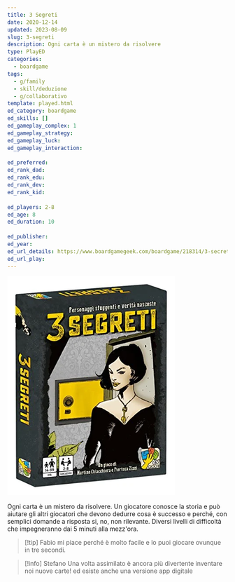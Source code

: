 ```yaml
---
title: 3 Segreti
date: 2020-12-14
updated: 2023-08-09
slug: 3-segreti
description: Ogni carta è un mistero da risolvere
type: PlayED
categories:
  - boardgame
tags:
  - g/family
  - skill/deduzione
  - g/collaborativo
template: played.html
ed_category: boardgame
ed_skills: []
ed_gameplay_complex: 1
ed_gameplay_strategy: 
ed_gameplay_luck: 
ed_gameplay_interaction: 

ed_preferred: 
ed_rank_dad: 
ed_rank_edu: 
ed_rank_dev: 
ed_rank_kid: 

ed_players: 2-8
ed_age: 8
ed_duration: 10

ed_publisher: 
ed_year: 
ed_url_details: https://www.boardgamegeek.com/boardgame/218314/3-secrets
ed_url_play: 
---
```


![](../../assets/img/played/boardgame/3segreti.webp)

Ogni carta è un mistero da risolvere.
Un giocatore conosce la storia e può aiutare gli altri giocatori che devono dedurre cosa è successo e perché, con semplici domande a risposta si, no, non rilevante.
Diversi livelli di difficoltà che impegneranno dai 5 minuti alla mezz'ora.

> [!tip] Fabio
> mi piace perché è molto facile e lo puoi giocare ovunque in tre secondi.

> [!info] Stefano
> Una volta assimilato è ancora più divertente inventare noi nuove carte! ed esiste anche una versione app digitale

